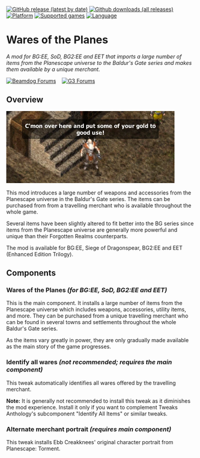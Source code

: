 [![GitHub release (latest by date)](https://img.shields.io/github/v/release/Argent77/A7-WaresOfThePlanes?color=darkred&include_prereleases&label=latest%20release)](https://github.com/Argent77/A7-WaresOfThePlanes/releases/latest)
[![Github downloads (all releases)](https://img.shields.io/github/downloads/Argent77/A7-WaresOfThePlanes/total.svg?color=gold)](https://github.com/Argent77/A7-WaresOfThePlanes/releases)
[![Platform](https://img.shields.io/static/v1?label=platform&message=Windows%20%7C%20macOS%20%7C%20Linux%20%7C%20Project%20Infinity&color=informational)](https://github.com/Argent77/A7-WaresOfThePlanes/releases/latest)
[![Supported games](https://img.shields.io/static/v1?label=supported%20games&message=BG%3AEE%20%7C%20SoD%20%7C%20BG2%3AEE%20%7C%20EET&color=indigo)](https://github.com/Argent77/A7-WaresOfThePlanes)
[![Language](https://img.shields.io/static/v1?label=language&message=English%20%7C%20German&color=limegreen)](https://github.com/Argent77/A7-WaresOfThePlanes)

# Wares of the Planes
*A mod for BG:EE, SoD, BG2:EE and EET that imports a large number of items from the Planescape universe to the Baldur's Gate series and makes them available by a unique merchant.*

[![Beamdog Forums](https://img.shields.io/static/v1?label=Discussion&message=Beamdog%20Forums&color=444&labelColor=eee&style=for-the-badge)](https://forums.beamdog.com/discussion/88361/wares-of-the-planes-planescape-items-for-baldurs-gate "Beamdog Forums")
&nbsp;&nbsp;
[![G3 Forums](https://img.shields.io/static/v1?label=Discussion&message=G3%20Forums&color=3b45a3&labelColor=eee&style=for-the-badge)](https://www.gibberlings3.net/forums/topic/38054-wares-of-the-planes-planescape-items-for-baldurs-gate "The Gibberlings Three Forums")

## Overview

![Sigil Merchant](A7-WaresOfThePlanes/doc/logo.webp)

This mod introduces a large number of weapons and accessories from the Planescape universe in the Baldur's Gate series. The items can be purchased from from a travelling merchant who is available throughout the whole game.

Several items have been slightly altered to fit better into the BG series since items from the Planescape universe are generally more powerful and unique than their Forgotten Realms counterparts.

The mod is available for BG:EE, Siege of Dragonspear, BG2:EE and EET (Enhanced Edition Trilogy).

## Components

### Wares of the Planes *(for BG:EE, SoD, BG2:EE and EET)*

This is the main component. It installs a large number of items from the Planescape universe which includes weapons, accessories, utility items, and more. They can be purchased from a unique travelling merchant who can be found in several towns and settlements throughout the whole Baldur's Gate series.

As the items vary greatly in power, they are only gradually made available as the main story of the game progresses.

### Identify all wares *(not recommended; requires the main component)*

This tweak automatically identifies all wares offered by the travelling merchant.

**Note:** It is generally not recommended to install this tweak as it diminishes the mod experience. Install it only if you want to complement Tweaks Anthology's subcomponent "Identify All Items" or similar tweaks.

### Alternate merchant portrait *(requires main component)*

This tweak installs Ebb Creakknees' original character portrait from Planescape: Torment.
